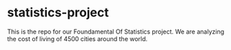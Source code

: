 # statistics-project
This is the repo for our Foundamental Of Statistics project. 
We are analyzing the cost of living of 4500 cities around the world.